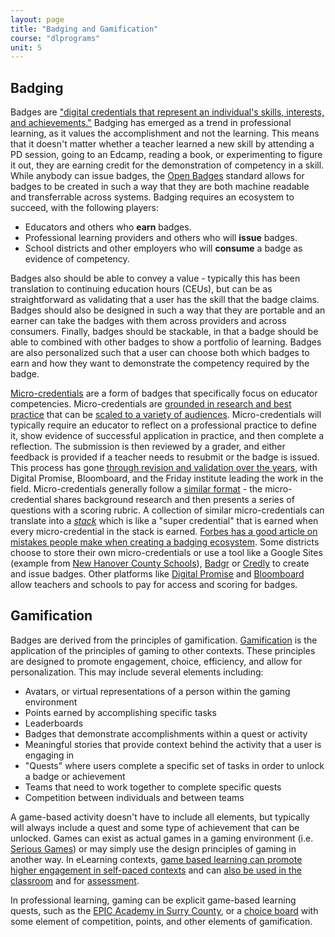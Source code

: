 ```yaml
---
layout: page
title: "Badging and Gamification"
course: "dlprograms"
unit: 5
---
```

## Badging
Badges are ["digital credentials that represent an individual's skills, interests, and achievements."][1] Badging has emerged as a trend in professional learning, as it values the accomplishment and not the learning. This means that it doesn't matter whether a teacher learned a new skill by attending a PD session, going to an Edcamp, reading a book, or experimenting to figure it out, they are earning credit for the demonstration of competency in a skill. While anybody can issue badges, the [Open Badges][2] standard allows for badges to be created in such a way that they are both machine readable and transferrable across systems. Badging requires an ecosystem to succeed, with the following players:
 * Educators and others who **earn** badges.
* Professional learning providers and others who will **issue** badges.
* School districts and other employers who will **consume** a badge as evidence of competency.

Badges also should be able to convey a value - typically this has been translation to continuing education hours (CEUs), but can be as straightforward as validating that a user has the skill that the badge claims. Badges should also be designed in such a way that they are portable and an earner can take the badges with them across providers and across consumers. Finally, badges should be stackable, in that a badge should be able to combined with other badges to show a portfolio of learning. Badges are also personalized such that a user can choose both which badges to earn and how they want to demonstrate the competency required by the badge. 

[Micro-credentials][3] are a form of badges that specifically focus on educator competencies. Micro-credentials are [grounded in research and best practice][4] that can be [scaled to a variety of audiences][5]. Micro-credentials will typically require an educator to reflect on a professional practice to define it, show evidence of successful application in practice, and then complete a reflection. The submission is then reviewed by a  grader, and either feedback is provided if a teacher needs to resubmit or the badge is issued. This process has gone [through revision and validation over the years][6], with Digital Promise, Bloomboard, and the Friday institute leading the work in the field. Micro-credentials generally follow a [similar format][7] - the micro-credential shares background research and then presents a series of questions with a scoring rubric. A collection of similar micro-credentials can translate into a [_stack_][8] which is like a "super credential" that is earned when every micro-credential in the stack is earned.  [Forbes has a good article on mistakes people make when creating a badging ecosystem][9]. Some districts choose to store their own micro-credentials or use a tool like a Google Sites (example from [New Hanover County Schools][10]),  [Badgr][11] or [Credly][12] to create and issue badges. Other platforms like [Digital Promise][13] and [Bloomboard][14] allow teachers and schools to pay for access and scoring for badges.

## Gamification
Badges are derived from the principles of gamification. [Gamification][15] is the application of the principles of gaming to other contexts.  These principles are designed to promote engagement, choice, efficiency, and allow for personalization. This may include several elements including:
* Avatars, or virtual representations of a person within the gaming environment
* Points earned by accomplishing specific tasks
* Leaderboards
* Badges that demonstrate accomplishments within a quest or activity
* Meaningful stories that provide context behind the activity that a user is engaging in
* "Quests" where users complete a specific set of tasks in order to unlock a badge or achievement
* Teams that need to work together to complete specific quests
* Competition between individuals and between teams

A game-based activity doesn't have to include all elements, but typically will always include a quest and some type of achievement that can be unlocked. Games can exist as actual games in a gaming environment (i.e. [Serious Games][16]) or may simply use the design principles of gaming in another way. In eLearning contexts, [game based learning can promote higher engagement in self-paced contexts][17] and can [also be used in the classroom][18] and for [assessment][19].  

In professional learning, gaming can be explicit game-based learning quests, such as the [EPIC Academy in Surry County][20], or a [choice board][21] with some element of competition, points, and other elements of gamification. 

[1]:	https://all4ed.org/wp-content/uploads/2013/09/DigitalBadges.pdf
[2]:	https://openbadges.org/
[3]:	https://digitalpromise.dspacedirect.org/bitstream/handle/20.500.12265/44/Microcredentials-DeeperLearning-2018.pdf?sequence=1&isAllowed=y
[4]:	https://digitalpromise.dspacedirect.org/bitstream/handle/20.500.12265/46/Researcher-And-Educator-Microcredentials-2019.pdf?sequence=1&isAllowed=y
[5]:	https://digitalpromise.dspacedirect.org/bitstream/handle/20.500.12265/40/Microcredentials-at-Scale-Paper-2016.pdf?sequence=1&isAllowed=y
[6]:	https://www.fi.ncsu.edu/wp-content/uploads/2016/02/microcredentials.pdf
[7]:	https://digitalpromise.org/initiative/educator-micro-credentials/sample-micro-credentials/
[8]:	https://microcredentials.digitalpromise.org/explore?organization__name=Friday%20Institute%20at%20NC%20State
[9]:	https://www.forbes.com/sites/troymarkowitz/2018/09/16/the-seven-deadly-sins-of-digital-badging-in-education-making-badges-student-centered/#f6753ea70b8b
[10]:	https://nhcsdtl.wixsite.com/nhcsdtlhome/be-awesome
[11]:	https://badgr.com/
[12]:	https://info.credly.com/
[13]:	https://microcredentials.digitalpromise.org/explore
[14]:	https://bloomboard.com/
[15]:	https://www.pewresearch.org/internet/2012/05/18/the-future-of-gamification/
[16]:	https://www.game-learn.com/all-you-need-to-know-serious-games-game-based-learning-examples/
[17]:	https://www.shiftelearning.com/blog/why-gamification-elearning
[18]:	https://tophat.com/blog/gamification-education-class/
[19]:	https://elearningindustry.com/6-killer-examples-gamification-in-elearning
[20]:	http://edurealms.com/presentation-resources/epic-academy-game-inspired-professional-development/
[21]:	https://www.smore.com/t6g8v